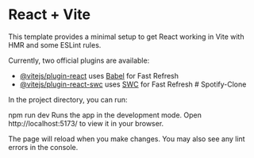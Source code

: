 # React + Vite

This template provides a minimal setup to get React working in Vite with HMR and some ESLint rules.

Currently, two official plugins are available:

- [@vitejs/plugin-react](https://github.com/vitejs/vite-plugin-react/blob/main/packages/plugin-react/README.md) uses [Babel](https://babeljs.io/) for Fast Refresh
- [@vitejs/plugin-react-swc](https://github.com/vitejs/vite-plugin-react-swc) uses [SWC](https://swc.rs/) for Fast Refresh
#   S p o t i f y - C l o n e 
 

 

In the project directory, you can run:

npm run dev
Runs the app in the development mode.
Open http://localhost:5173/ to view it in your browser.

The page will reload when you make changes.
You may also see any lint errors in the console.
